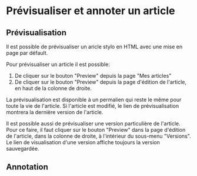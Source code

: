 # Prévisualiser et annoter un article

## Prévisualisation

Il est possible de prévisualiser un aricle stylo en HTML avec une mise en page par défault. 

Pour prévisualiser un article il est possible:

1. De cliquer sur le bouton "Preview" depuis la page "Mes articles"
2. De cliquer sur le bouton "Preview" depuis la page d'édition de l'article, en haut de la colonne de droite.

La prévisualisation est disponible à un permalien qui reste le même pour toute la vie de l'article. Si l'article est modifié, le lien de prévisualisation montrera la dernière version de l'article.

Il est possible aussi de prévisualiser une version particulière de l'article. Pour ce faire, il faut cliquer sur le bouton "Preview" dans la page d'édition de l'article, dans la colonne de droite, à l'intérieur du sous-menu "Versions".
Le lien de visualisation d'une version affiche toujours la version sauvegardée.

## Annotation

